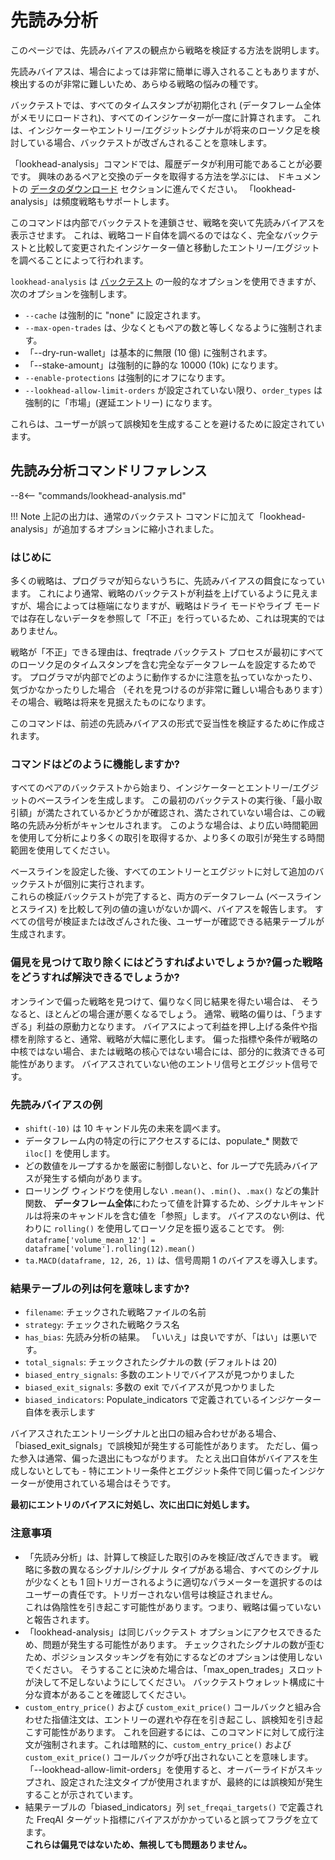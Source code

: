 # 先読み分析

このページでは、先読みバイアスの観点から戦略を検証する方法を説明します。

先読みバイアスは、場合によっては非常に簡単に導入されることもありますが、検出するのが非常に難しいため、あらゆる戦略の悩みの種です。

バックテストでは、すべてのタイムスタンプが初期化され (データフレーム全体がメモリにロードされ)、すべてのインジケーターが一度に計算されます。
これは、インジケーターやエントリー/エグジットシグナルが将来のローソク足を検討している場合、バックテストが改ざんされることを意味します。

「lookhead-analysis」コマンドでは、履歴データが利用可能であることが必要です。
興味のあるペアと交換のデータを取得する方法を学ぶには、
ドキュメントの [データのダウンロード](data-download.md) セクションに進んでください。
「lookhead-analysis」は頻度戦略もサポートします。

このコマンドは内部でバックテストを連鎖させ、戦略を突いて先読みバイアスを表示させます。
これは、戦略コード自体を調べるのではなく、完全なバックテストと比較して変更されたインジケーター値と移動したエントリー/エグジットを調べることによって行われます。

`lookhead-analysis` は [バックテスト](backtesting.md) の一般的なオプションを使用できますが、次のオプションを強制します。

- `--cache` は強制的に "none" に設定されます。
- `--max-open-trades` は、少なくともペアの数と等しくなるように強制されます。
- 「--dry-run-wallet」は基本的に無限 (10 億) に強制されます。
- 「--stake-amount」は強制的に静的な 10000 (10k) になります。
- `--enable-protections` は強制的にオフになります。
- `--lookhead-allow-limit-orders` が設定されていない限り、`order_types` は強制的に「市場」(遅延エントリー) になります。

これらは、ユーザーが誤って誤検知を生成することを避けるために設定されています。

## 先読み分析コマンドリファレンス

--8<-- "commands/lookhead-analysis.md"

!!! Note
    上記の出力は、通常のバックテスト コマンドに加えて「lookhead-analysis」が追加するオプションに縮小されました。

### はじめに

多くの戦略は、プログラマが知らないうちに、先読みバイアスの餌食になっています。
これにより通常、戦略のバックテストが利益を上げているように見えますが、場合によっては極端になりますが、戦略はドライ モードやライブ モードでは存在しないデータを参照して「不正」を行っているため、これは現実的ではありません。

戦略が「不正」できる理由は、freqtrade バックテスト プロセスが最初にすべてのローソク足のタイムスタンプを含む完全なデータフレームを設定するためです。
プログラマが内部でどのように動作するかに注意を払っていなかったり、気づかなかったりした場合
（それを見つけるのが非常に難しい場合もあります）その場合、戦略は将来を見据えたものになります。

このコマンドは、前述の先読みバイアスの形式で妥当性を検証するために作成されます。

### コマンドはどのように機能しますか?

すべてのペアのバックテストから始まり、インジケーターとエントリー/エグジットのベースラインを生成します。
この最初のバックテストの実行後、「最小取引額」が満たされているかどうかが確認され、満たされていない場合は、この戦略の先読み分析がキャンセルされます。
このような場合は、より広い時間範囲を使用して分析により多くの取引を取得するか、より多くの取引が発生する時間範囲を使用してください。

ベースラインを設定した後、すべてのエントリーとエグジットに対して追加のバックテストが個別に実行されます。  
これらの検証バックテストが完了すると、両方のデータフレーム (ベースラインとスライス) を比較して列の値の違いがないか調べ、バイアスを報告します。
すべての信号が検証または改ざんされた後、ユーザーが確認できる結果テーブルが生成されます。

### 偏見を見つけて取り除くにはどうすればよいでしょうか?偏った戦略をどうすれば解決できるでしょうか?

オンラインで偏った戦略を見つけて、偏りなく同じ結果を得たい場合は、
そうなると、ほとんどの場合運が悪くなるでしょう。
通常、戦略の偏りは、「うますぎる」利益の原動力となります。
バイアスによって利益を押し上げる条件や指標を削除すると、通常、戦略が大幅に悪化します。
偏った指標や条件が戦略の中核ではない場合、または戦略の核心ではない場合には、部分的に救済できる可能性があります。
バイアスされていない他のエントリ信号とエグジット信号です。

### 先読みバイアスの例

- `shift(-10)` は 10 キャンドル先の未来を調べます。
- データフレーム内の特定の行にアクセスするには、populate_* 関数で `iloc[]` を使用します。
- どの数値をループするかを厳密に制御しないと、for ループで先読みバイアスが発生する傾向があります。
- ローリング ウィンドウを使用しない `.mean()`、`.min()`、`.max()` などの集計関数、
  **データフレーム全体**にわたって値を計算するため、シグナルキャンドルは将来のキャンドルを含む値を「参照」します。
  バイアスのない例は、代わりに `rolling()` を使用してローソク足を振り返ることです。
  例: `dataframe['volume_mean_12'] = dataframe['volume'].rolling(12).mean()`
- `ta.MACD(dataframe, 12, 26, 1)` は、信号周期 1 のバイアスを導入します。

### 結果テーブルの列は何を意味しますか?

- `filename`: チェックされた戦略ファイルの名前
- `strategy`: チェックされた戦略クラス名
- `has_bias`: 先読み分析の結果。 「いいえ」は良いですが、「はい」は悪いです。
- `total_signals`: チェックされたシグナルの数 (デフォルトは 20)
- `biased_entry_signals`: 多数のエントリでバイアスが見つかりました
- `biased_exit_signals`: 多数の exit でバイアスが見つかりました
- `biased_indicators`: Populate_indicators で定義されているインジケーター自体を表示します

バイアスされたエントリーシグナルと出口の組み合わせがある場合、「biased_exit_signals」で誤検知が発生する可能性があります。
ただし、偏った参入は通常、偏った退出にもつながります。
たとえ出口自体がバイアスを生成しないとしても -
特にエントリー条件とエグジット条件で同じ偏ったインジケーターが使用されている場合はそうです。

**最初にエントリのバイアスに対処し、次に出口に対処します。**

### 注意事項
- 「先読み分析」は、計算して検証した取引のみを検証/改ざんできます。
戦略に多数の異なるシグナル/シグナル タイプがある場合、すべてのシグナルが少なくとも 1 回トリガーされるように適切なパラメーターを選択するのはユーザーの責任です。トリガーされない信号は検証されません。  
これは偽陰性を引き起こす可能性があります。つまり、戦略は偏っていないと報告されます。
- 「lookhead-analysis」は同じバックテスト オプションにアクセスできるため、問題が発生する可能性があります。
チェックされたシグナルの数が歪むため、ポジションスタッキングを有効にするなどのオプションは使用しないでください。
そうすることに決めた場合は、「max_open_trades」スロットが決して不足しないようにしてください。
バックテストウォレット構成に十分な資本があることを確認してください。
- `custom_entry_price()` および `custom_exit_price()` コールバックと組み合わせた指値注文は、エントリーの遅れや存在を引き起こし、誤検知を引き起こす可能性があります。
これを回避するには、このコマンドに対して成行注文が強制されます。これは暗黙的に、`custom_entry_price()` および `custom_exit_price()` コールバックが呼び出されないことを意味します。
「--lookhead-allow-limit-orders」を使用すると、オーバーライドがスキップされ、設定された注文タイプが使用されますが、最終的には誤検知が発生することが示されています。
- 結果テーブルの「biased_indicators」列
`set_freqai_targets()` で定義された FreqAI ターゲット指標にバイアスがかかっていると誤ってフラグを立てます。  
**これらは偏見ではないため、無視しても問題ありません。**

